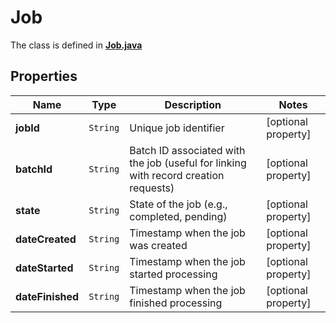 

# Job

The class is defined in **[Job.java](../../src/main/java/org/openapitools/model/Job.java)**

## Properties

Name | Type | Description | Notes
------------ | ------------- | ------------- | -------------
**jobId** | `String` | Unique job identifier |  [optional property]
**batchId** | `String` | Batch ID associated with the job (useful for linking with record creation requests) |  [optional property]
**state** | `String` | State of the job (e.g., completed, pending) |  [optional property]
**dateCreated** | `String` | Timestamp when the job was created |  [optional property]
**dateStarted** | `String` | Timestamp when the job started processing |  [optional property]
**dateFinished** | `String` | Timestamp when the job finished processing |  [optional property]








